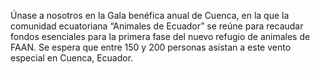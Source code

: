 Únase a nosotros en la Gala benéfica anual de Cuenca, en la que la comunidad ecuatoriana “Animales de Ecuador” se reúne para recaudar fondos esenciales para la primera fase del nuevo refugio de animales de FAAN. Se espera que entre 150 y 200 personas asistan a este vento especial en Cuenca, Ecuador.
